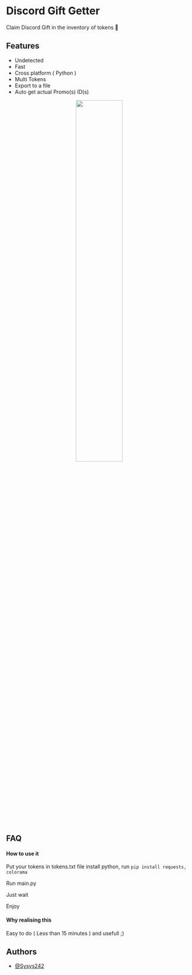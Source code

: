
# Discord Gift Getter

Claim Discord Gift in the inventory of tokens 🎁


## Features

- Undetected
- Fast
- Cross platform ( Python )
- Multi Tokens
- Export to a file
- Auto get actual Promo(s) ID(s)

<div align="center">
<img src="https://cdn.discordapp.com/attachments/1039987365143396436/1046004849055105104/image.png" align="center" style="width: 50%" />
</div>  

## FAQ

#### How to use it

Put your tokens in tokens.txt file install python, run `pip install requests, colorama`

Run main.py

Just wait

Enjoy

#### Why realising this

Easy to do ( Less than 15 minutes ) and usefull ;)




## Authors

- [@Sysys242](https://www.github.com/Sysys242)

